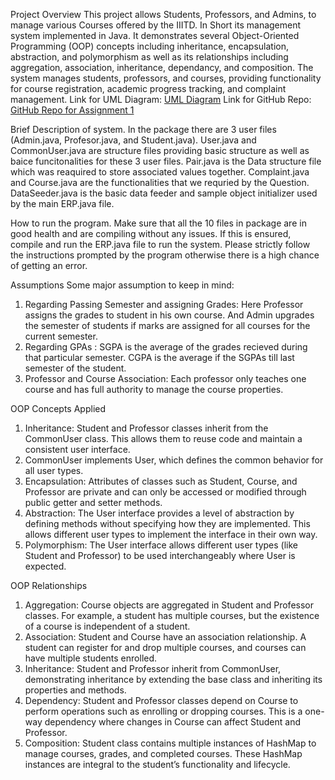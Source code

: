 Project Overview
This project allows Students, Professors, and Admins, to manage various Courses offered by the IIITD. In Short its management system implemented in Java. It demonstrates several Object-Oriented Programming (OOP) concepts including inheritance, encapsulation, abstraction, and polymorphism as well as its relationships including aggregation, association, inheritance, dependancy, and composition. The system manages students, professors, and courses, providing functionality for course registration, academic progress tracking, and complaint management.
Link for UML Diagram: [UML Diagram](https://miro.com/app/board/uXjVLd338TU=/?share_link_id=727113134233)
Link for GitHub Repo: [GitHub Repo for Assignment 1](https://github.com/YashVerma-251103/AP/tree/1542971eb65dd4581da8d43cf3943583f0b20d30/Assignment1)

Brief Description of system.
In the package there are 3 user files (Admin.java, Profesor.java, and Student.java). User.java and CommonUser.java are structure files providing basic structure as well as baice funcitonalities for these 3 user files. Pair.java is the Data structure file which was reaquired to store associated values together. Complaint.java and Course.java are the functionalities that we requried by the Question. DataSeeder.java is the basic data feeder and sample object initializer used by the main ERP.java file.

How to run the program.
Make sure that all the 10 files in package are in good health and are compiling without any issues. If this is ensured, compile and run the ERP.java file to run the system. Please strictly follow the instructions prompted by the program otherwise there is a high chance of getting an error.

Assumptions
Some major assumption to keep in mind:
1. Regarding Passing Semester and assigning Grades: Here Professor assigns the grades to student in his own course. And Admin upgrades the semester of students if marks are assigned for all courses for the current semester.
2. Regarding GPAs : SGPA is the average of the grades recieved during that particular semester. CGPA is the average if the SGPAs till last semester of the student.
3. Professor and Course Association: Each professor only teaches one course and has full authority to manage the course properties. 



OOP Concepts Applied
1. Inheritance: Student and Professor classes inherit from the CommonUser class. This allows them to reuse code and maintain a consistent user interface.
2. CommonUser implements User, which defines the common behavior for all user types.
3. Encapsulation: Attributes of classes such as Student, Course, and Professor are private and can only be accessed or modified through public getter and setter methods.
4. Abstraction: The User interface provides a level of abstraction by defining methods without specifying how they are implemented. This allows different user types to implement the interface in their own way.
5. Polymorphism: The User interface allows different user types (like Student and Professor) to be used interchangeably where User is expected.


OOP Relationships
1. Aggregation: Course objects are aggregated in Student and Professor classes. For example, a student has multiple courses, but the existence of a course is independent of a student.
2. Association: Student and Course have an association relationship. A student can register for and drop multiple courses, and courses can have multiple students enrolled.
3. Inheritance: Student and Professor inherit from CommonUser, demonstrating inheritance by extending the base class and inheriting its properties and methods.
4. Dependency: Student and Professor classes depend on Course to perform operations such as enrolling or dropping courses. This is a one-way dependency where changes in Course can affect Student and Professor.
5. Composition: Student class contains multiple instances of HashMap to manage courses, grades, and completed courses. These HashMap instances are integral to the student’s functionality and lifecycle.